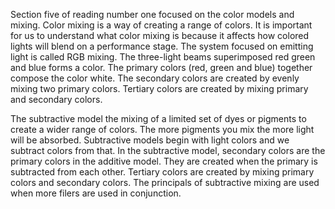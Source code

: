 Section five of reading number one focused on the color models and mixing. Color mixing is a way of creating a range of colors. It is important for us to understand what color mixing is because it affects how colored lights will blend on a performance stage. The system focused on emitting light is called RGB mixing. The three-light beams superimposed red green and blue forms a color. The primary colors (red, green and blue) together compose the color white. The secondary colors are created by evenly mixing two primary colors. Tertiary colors are created by mixing primary and secondary colors. 

The subtractive model the mixing of a limited set of dyes or pigments to create a wider range of colors. The more pigments you mix the more light will be absorbed. Subtractive models begin with light colors and we subtract colors from that. In the subtractive model, secondary colors are the primary colors in the additive model. They are created when the primary is subtracted from each other. Tertiary colors are created by mixing primary colors and secondary colors. The principals of subtractive mixing are used when more filers are used in conjunction. 

